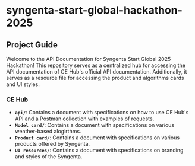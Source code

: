 # syngenta-start-global-hackathon-2025

## Project Guide

Welcome to the API Documentation for Syngenta Start Global 2025 Hackathon! This repository serves as a centralized hub for accessing the API documentation of  CE Hub's official API documentation. Additionally, it serves as a resource file for accessing the product and algorithms cards and UI styles.

### CE Hub

- **`api/`**: Contains a document with specifications on how to use CE Hub's API and a Postman collection with examples of requests.
- **`Model card/`**: Contains a document with specifications on various weather-based alogirthms.
- **`Product card/`**: Contains a document with specifications on various products offered by Syngenta.
- **`UI resources/`**: Contains a document with specifications on branding and styles of the Syngenta. 
